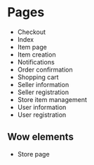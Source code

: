 # Pages

- Checkout
- Index
- Item page
- Item creation
- Notifications
- Order confirmation
- Shopping cart
- Seller information
- Seller registration
- Store item management
- User information
- User registration

## Wow elements

- Store page